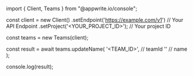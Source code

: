 import { Client, Teams } from "@appwrite.io/console";

const client = new Client()
    .setEndpoint('https://example.com/v1') // Your API Endpoint
    .setProject('<YOUR_PROJECT_ID>'); // Your project ID

const teams = new Teams(client);

const result = await teams.updateName(
    '<TEAM_ID>', // teamId
    '<NAME>' // name
);

console.log(result);

